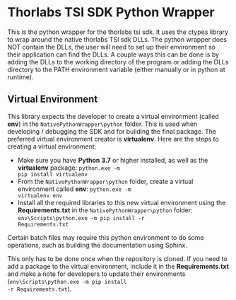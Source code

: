 # Thorlabs TSI SDK Python Wrapper

This is the python wrapper for the thorlabs tsi sdk. It uses the ctypes library to wrap around the native thorlabs TSI sdk DLLs. The python wrapper does NOT contain the DLLs, the user will need to set up their environment so their application can find the DLLs. A couple ways this can be done is by adding the DLLs to the working directory of the program or adding the DLLs directory to the PATH environment variable (either manually or in python at runtime).

## Virtual Environment

This library expects the developer to create a virtual environment (called __env__) in the <code>NativePythonWrapper\python</code> folder. This is used when developing / debugging the SDK and for building the final package. The preferred virtual environment creator is __virtualenv__. Here are the steps to creating a virtual environment:
* Make sure you have __Python 3.7__ or higher installed, as well as the __virtualenv__ package: <code>python.exe -m pip install virtualenv</code>
* From the <code>NativePythonWrapper\python</code> folder, create a virtual environment called __env__: <code>python.exe -m virtualenv env</code>
* Install all the required libraries to this new virtual environment using the __Requirements.txt__ in the <code>NativePythonWrapper\python</code> folder: <code>env\Scripts\python.exe -m pip install -r Requirements.txt</code>

Certain batch files may require this python environment to do some operations, such as building the documentation using Sphinx. 

This only has to be done once when the repository is cloned. If you need to add a package to the virtual environment, include it in the __Requirements.txt__ and make a note for developers to update their environments (<code>env\Scripts\python.exe -m pip install -r Requirements.txt</code>).
